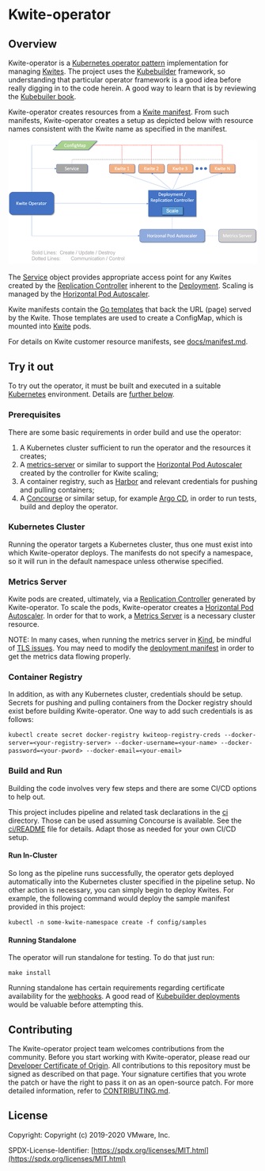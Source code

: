 # Kwite-operator

## Overview
Kwite-operator is a [Kubernetes operator
pattern](https://kubernetes.io/docs/concepts/extend-kubernetes/operator/)
implementation for managing
[Kwites](https://github.com/tdhite/kwite). The project uses the
[Kubebuilder](https://github.com/kubernetes-sigs/kubebuilder) framework, so
understanding that particular operator framework is a good idea before really
digging in to the code herein. A good way to learn that is by reviewing the
[Kubebuiler book](https://book.kubebuilder.io).

Kwite-operator creates resources from a [Kwite
manifest](config/samples/web_v1beta1_kwite.yaml). From such manifests,
Kwite-operator creates a setup as depicted below with resource names consistent
with the Kwite name as specified in the manifest.

![IMG](docs/images/arch-overview.png)

The [Service](https://kubernetes.io/docs/concepts/services-networking/service/)
object provides appropriate access point for any Kwites created by the
[Replication
Controller](https://kubernetes.io/docs/concepts/workloads/controllers/replicationcontroller/)
inherent to the
[Deployment](https://kubernetes.io/docs/concepts/workloads/controllers/deployment/).
Scaling is managed by the [Horizontal Pod
Autoscaler](https://kubernetes.io/docs/tasks/run-application/horizontal-pod-autoscale/).

Kwite manifests contain the [Go
templates](https://blog.gopheracademy.com/advent-2017/using-go-templates/) that
back the URL (page) served by the Kwite. Those templates are used to create a
ConfigMap, which is mounted into
[Kwite](https://github.com/tdhite/kwite) pods.

For details on Kwite customer resource manifests, see
[docs/manifest.md](docs/manifest.md).

## Try it out
To try out the operator, it must be built and executed in a suitable
[Kubernetes](https://kubernetes.io) environment. Details are [further
below](#build-and-run).

### Prerequisites
There are some basic requirements in order build and use the operator:

1. A Kubernetes cluster sufficient to run the operator and the resources it
   creates;
1. A [metrics-server](https://github.com/kubernetes-sigs/metrics-server) or
   similar to support the [Horizontal Pod Autoscaler](https://kubernetes.io/docs/tasks/run-application/horizontal-pod-autoscale/)
   created by the controller for Kwite scaling;
1. A container registry, such as [Harbor](https://goharbor.io) and relevant
   credentials for pushing and pulling containers;
1. A [Concourse](https://concourse-ci.org) or similar setup, for example
   [Argo CD](https://argoproj.github.io/argo-cd/), in order to run tests, build
   and deploy the operator.

### Kubernetes Cluster
Running the operator targets a Kubernetes cluster, thus one must exist into
which Kwite-operator deploys. The manifests do not specify a namespace, so it
will run in the default namespace unless otherwise specified.

### Metrics Server
Kwite pods are created, ultimately, via a [Replication
Controller](https://kubernetes.io/docs/concepts/workloads/controllers/replicationcontroller/)
generated by Kwite-operator. To scale the pods, Kwite-operator creates a
[Horizontal Pod
Autoscaler](https://kubernetes.io/docs/tasks/run-application/horizontal-pod-autoscale/).
In order for that to work, a [Metrics
Server](https://github.com/kubernetes-sigs/metrics-server) is a necessary
cluster resource.

NOTE: In many cases, when running the metrics server in
[Kind](https://kind.sigs.k8s.io), be mindful of [TLS
issues](https://github.com/kubernetes-sigs/metrics-server/issues/307#issuecomment-530398120).
You may need to modify the [deployment
manifest](https://github.com/kubernetes-sigs/metrics-server/blob/master/deploy/1.8%2B/metrics-server-deployment.yaml#L33-L35)
in order to get the metrics data flowing properly.

### Container Registry
In addition, as with any Kubernetes cluster, credentials should be setup.
Secrets for pushing and pulling containers from the Docker registry should
exist before building Kwite-operator. One way to add such credentials is as
follows:

    kubectl create secret docker-registry kwiteop-registry-creds --docker-server=<your-registry-server> --docker-username=<your-name> --docker-password=<your-pword> --docker-email=<your-email>

### Build and Run
Building the code involves very few steps and there are some CI/CD options to
help out.

This project includes pipeline and related task declarations in the [ci](ci)
directory. Those can be used assuming Concourse is available. See the
[ci/README](ci/README.md) file for details. Adapt those as needed for your
own CI/CD setup.

#### Run In-Cluster
So long as the pipeline runs successfully, the operator gets deployed
automatically into the Kubernetes cluster specified in the pipeline setup. No
other action is necessary, you can simply begin to deploy Kwites. For example,
the following command would deploy the sample manifest provided in this
project:

    kubectl -n some-kwite-namespace create -f config/samples

#### Running Standalone
The operator will run standalone for testing. To do that just run:

    make install

Running standalone has certain requirements regarding certificate availability
for the
[webhooks](https://kubernetes.io/docs/reference/access-authn-authz/admission-controllers/).
A good read of [Kubebuilder
deployments](https://kubebuilder.io/cronjob-tutorial/running.html) would be
valuable before attempting this.

## Contributing

The Kwite-operator project team welcomes contributions from the community.
Before you start working with Kwite-operator, please read our [Developer
Certificate of Origin](https://cla.vmware.com/dco). All contributions to this
repository must be signed as described on that page. Your signature certifies
that you wrote the patch or have the right to pass it on as an open-source
patch. For more detailed information, refer to
[CONTRIBUTING.md](CONTRIBUTING.md).

## License
Copyright: Copyright (c) 2019-2020 VMware, Inc.

SPDX-License-Identifier: [https://spdx.org/licenses/MIT.html](https://spdx.org/licenses/MIT.html)
